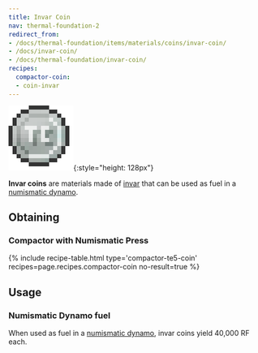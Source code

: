 ```yaml
---
title: Invar Coin
nav: thermal-foundation-2
redirect_from:
- /docs/thermal-foundation/items/materials/coins/invar-coin/
- /docs/invar-coin/
- /docs/thermal-foundation/invar-coin/
recipes:
  compactor-coin:
  - coin-invar
---
```


![Invar coin](/assets/images/thermal-foundation/coin-invar.png){:style="height: 128px"}


**Invar coins** are materials made of [invar](/docs/thermal-foundation-2/invar-ingot/) that can be
used as fuel in a [numismatic dynamo](/docs/thermal-expansion-5/numismatic-dynamo/).


Obtaining
---------

### Compactor with Numismatic Press
{% include recipe-table.html type='compactor-te5-coin' recipes=page.recipes.compactor-coin no-result=true %}


Usage
-----

### Numismatic Dynamo fuel
When used as fuel in a [numismatic dynamo](/docs/thermal-expansion-5/numismatic-dynamo/), invar
coins yield 40,000 RF each.
